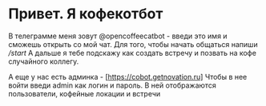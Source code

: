 # Привет. Я кофекотбот

В телеграмме меня зовут @opencoffeecatbot - введи это имя и сможешь открыть со мой чат. 
Для того, чтобы начать общаться напиши _/start_
А дальше я тебе подскажу как создать встречу и позвать на кофе случайного коллегу. 

А еще у нас есть админка - [https://cobot.getnovation.ru]
Чтобы в нее войти введи admin как логин и пароль. 
В ней отображаются пользователи, кофейные локации и встречи

